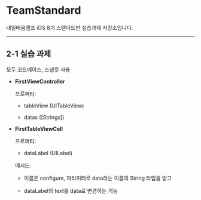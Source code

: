 # TeamStandard

내일배움캠프 iOS 8기 스탠다드반 실습과제 저장소입니다.

---
## 2-1 실습 과제 

모두 코드베이스, 스냅킷 사용

- **FirstViewController**

  프로퍼티:
    
    - tableView (UITableView)
    
    - datas ([Strings])

- **FirstTableViewCell**

  프로퍼티:
  
    - dataLabel (UILabel)
  
  메서드:
  
    - 이름은 configure, 파라미터로 data라는 이름의 String 타입을 받고
    
    - dataLabel의 text를 data로 변경하는 기능
